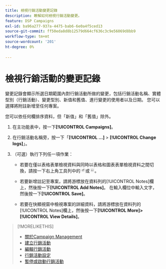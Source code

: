 ```yaml
---
title: 檢視行銷活動變更記錄
description: 瞭解如何檢視行銷活動變更。
feature: DSP Campaigns
exl-id: ba96a277-937a-4475-bab6-6e0a4f5ced13
source-git-commit: ff50eda8d8b12579d664cf636c3c9e56069d8bb9
workflow-type: tm+mt
source-wordcount: '201'
ht-degree: 0%

---
```


# 檢視行銷活動的變更記錄

變更記錄會顯示所選日期範圍內對行銷活動所做的變更，包括行銷活動名稱、實體型別（行銷活動）、變更型別、新值和舊值、進行變更的使用者以及日期。 您可以選擇將附註新增至任何專案。

您可以依任何欄排序資料，但「新值」和「舊值」除外。

1. 在主功能表中，按一下&#x200B;**[!UICONTROL Campaigns]**。

1. 在行銷活動名稱旁，按一下「**[!UICONTROL ...]** > **[!UICONTROL Change logs]**」。

1. （可選）執行下列任一項作業：

   * 若要在僅以表格表單檢視資料與同時以表格和圖表表單檢視資料之間切換，請按一下右上角工具列中的![表格和圖表檢視](/help/dsp/assets/table-plus-chart-view.png "表格和圖表檢視")或![表格檢視](/help/dsp/assets/table-view.png "表格檢視")。

   * 若要新增註記至專案，請將游標放在資料列的[!UICONTROL Notes]欄上，然後按一下&#x200B;**[!UICONTROL Add Notes]**。 在輸入欄位中輸入文字，然後按一下&#x200B;**[!UICONTROL Save]**。

   * 若要在快顯視窗中檢視專案的詳細資料，請將游標放在資料列的[!UICONTROL Notes]欄上，然後按一下&#x200B;**[!UICONTROL More]>[!UICONTROL View Details]**。

>[!MORELIKETHIS]
>
>* [關於Campaign Management](campaign-about.md)
>* [建立行銷活動](campaign-create.md)
>* [編輯行銷活動](campaign-edit.md)
>* [行銷活動設定](campaign-settings.md)
>* [暫停或啟動行銷活動](campaign-pause-activate.md)

